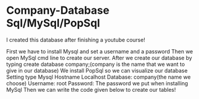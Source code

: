 # Company-Database Sql/MySql/PopSql
I created this database after finishing a youtube course! 

First we have to install Mysql and set a username and a password
Then we open MySql cmd line to create our server. After we create our database by typing create database company;(company is the name that we want to give in our database)
We install PopSql so we can visualize our database
Setting type Mysql
Hostname Localhost
Database: company(the name we choose)
Username: root
Password: The password we put when installing MySql
Then we can write the code given below to create our tables!
